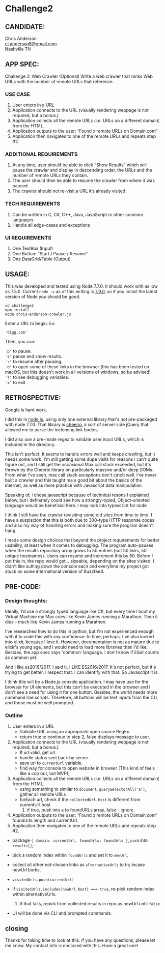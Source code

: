 # Challenge2

## CANDIDATE:

Chris Anderson  
cl.anderson8@gmail.com  
Nashville TN  


## APP SPEC:

Challenge 2: Web Crawler (Optional)
  Write a web crawler that ranks Web URLs with the number of remote URLs that reference.

### USE CASE
  1. User enters in a URL
  2. Application connects to the URL (visually rendering webpage is not required, but a bonus.)
  3. Application collects all the remote URLs (i.e. URLs on a different domain) from the HTML.
  4. Application outputs to the user:
            “Found x remote URLs on Domain.com”
  5. Application then navigates to one of the remote URLs and repeats step #2.

### ADDITIONAL REQUIREMENTS
  1. At any time, user should be able to click “Show Results” which will pause the crawler and
        display in descending order, the URLs and the number of remote URLs they contain.
  2. The user should then be able to resume the crawler from where it was paused.
  3. The crawler should not re-visit a URL it’s already visited.

### TECH REQUIREMENTS
  1. Can be written in C, C#, C++, Java, JavaScript or other common languages
  2. Handle all edge-cases and exceptions

### UI REQUIREMENTS
  1. One TextBox (Input)
  2. One Button: “Start / Pause / Resume”
  3. One DataGrid/Table (Output)


## USAGE:

This was developed and tested using Node 7.7.0. It should work with as low as 7.5.0.
Current `node -v` as of this writing is [7.9.0](https://nodejs.org/en/), so if you install the latest version of Node you should be good.

`cd challenge2`  
`npm install`  
`node chris-anderson-crawler.js`  

Enter a URL to begin. Ex: 

`'digg.com'`

Then, you can:

`'p'` to pause.  
`'s'` pause and show results.  
`'r'` to resume after pausing.  
`'o'` to open some of these links in the browser (this has been tested on macOS, but this doesn't work in all versions of windows, so be advised)  
`'?'` to see debugging variables.  
`'x'` to exit.  

## RETROSPECTIVE:

Google is hard work.

I did this in [node.js](https://nodejs.org/dist/latest-v7.x/docs/api/), using only one external library that's not pre-packaged with node 7.7.0. That library is [cheerio](https://github.com/cheeriojs/cheerio), a sort of server side jQuery that allowed me
to parse the incloming link bodies.

I did also use a pre-made regex to validate user input URLs, which is included in the directory.

This isn't perfect. It seems to handle errors well and keeps crawling, but it needs some work. I'm still getting some dupe visits for reasons I can't quite figure out, and I still get the occasional Max call stack exceeded, but it's thrown by the Cheerio library on particularly massive and/or deep DOMs. From what I've seen, max call stack exceptions don't catch well. I've never built a crawler and this taught me a good bit about the basics of the internet, as well as more practice with Javascript data manipulation.

Speaking of, I chose javascript because of technical resons I explained below, but I definately could see how a strongly-typed, Object-oriented language would be beneficial here. I may look into typescript for node

I think I still have the crawler revisiting some old sites from time to time. I have a suspiscion that this is both due to 300-type HTTP response codes and also my way of handling errors and making sure the program doesn't hang.

I made some design choices that beyond the project requirements for better usability, at least when it comes to debugging. The program auto-pauses when the results repository array grows to 50 entries (not 50 links, 50 unique hostnames). Users can resume and increment this by 50. Before I put this in, the repo would get... sizeable, depending on the sites visited. I didn't like sutting down the console each and everytime my project got stuck on some international version of Buzzfeed.

## PRE-CODE:

### Design thoughts:

Ideally, I'd use a strongly typed language like C#, but every time I boot my Virtual Machine my Mac cries like Kevin James running a Marathon. Then it dies - much like Kevin James running a Marathon.

I've researched how to do this in python, but I'm not experienced enough with it to code this with any confidence. In time, perhaps. I've also looked into elixir, because I love it. However, documentation is not as mature due to elixir's young age, and I would need to load more libraries than I'd like. Besides, the app spec says 'common' language. I don't know if Elixir counts as common yet.

And I like es2016/2017. I said it. I LIKE ES2016/2017. It's not perfect, but it's trying to get better. I respect that. I can identify with that. So Javascript it is.

I think this will be a Node.js console application. I may have use for the browser for UI elements, but this can't be executed in the browser and I don't see a need for using it for one button. Besides, the world needs more command line scripts. Therefore, all buttons will be text inputs from the CLI, and those must be well prompted.

### Outline

1. User enters in a URL
    * Validate URL using an appropriate open source RegEx.
    * return true to continue to step 2, false displays message to user.
2. Application connects to the URL (visually rendering webpage is not required, but a bonus.)
    * If url valid, get url
    * handle status sent back by server.
    * save url to `currentUrl` variable.
    * find way for console to open website in browser (This kind of feels like a cop out, but MVP);
3. Application collects all the remote URLs (i.e. URLs on a different domain) from the HTML.
    * using something to similar to `document.querySelectorAll('a')`, gather all remote URLs
    * forEach url, check if the `collectedUrl.host` is different from currentUrl.host
      1. if true, push into a to foundURLs array, false - ignore.
4. Application outputs to the user:
                  “Found x remote URLs on Domain.com”
  foundUrls.length and currentUrl.
5. Application then navigates to one of the remote URLs and repeats step #2.
  * package `{ domain: currentUrl, foundUrls: foundUrls }`, `push` into `results[]`;
  * pick a random index within `foundUrls` and set it to `newUrl`;
  * collect all other not-chosen links as `alternativeUrls` to try incase newUrl borks.
  * `visitedUrls.push(currentUrl)`
  * if `visitedUrls.includes(newUrl.host) === true`, re-pick random index within alternativeUrls.
    1. if that fails, repick from collected results in repo as newUrl until `false`
  
  * UI will be done via CLI and prompted commands.

## closing

Thanks for taking time to look at this. If you have any questions, please let me know. My contact info is enclosed with this. Have a great one!
